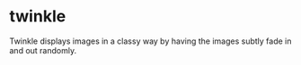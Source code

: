 # twinkle
Twinkle displays images in a classy way by having the images subtly fade in and out randomly.

